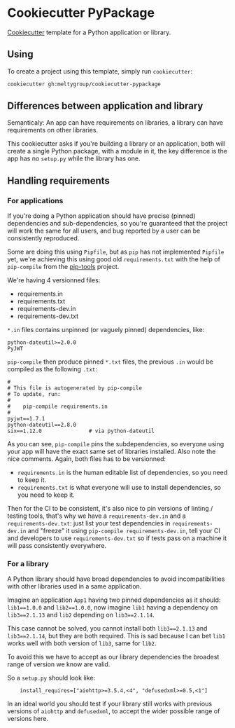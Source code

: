 # Cookiecutter PyPackage

[Cookiecutter](https://github.com/audreyr/cookiecutter) template for a
Python application or library.


## Using

To create a project using this template, simply run `cookiecutter`:

```bash
cookiecutter gh:meltygroup/cookiecutter-pypackage
```


## Differences between application and library

Semanticaly: An app can have requirements on libraries, a library can
have requirements on other libraries.

This cookiecutter asks if you're building a library or an application,
both will create a single Python package, with a module in it, the key
difference is the app has no `setup.py` while the library has one.


## Handling requirements

### For applications

If you're doing a Python application should have precise (pinned)
dependencies and sub-dependencies, so you're guaranteed that the
project will work the same for all users, and bug reported by a user
can be consistently reproduced.

Some are doing this using `Pipfile`, but as `pip` has not implemented
`Pipfile` yet, we're achieving this using good old `requirements.txt`
with the help of `pip-compile` from the
[pip-tools](https://github.com/jazzband/pip-tools) project.

We're having 4 versionned files:

- requirements.in
- requirements.txt
- requirements-dev.in
- requirements-dev.txt

`*.in` files contains unpinned (or vaguely pinned) dependencies, like:
```
python-dateutil>=2.0.0
PyJWT
```

`pip-compile` then produce pinned `*.txt` files, the previous `.in`
would be compiled as the following `.txt`:

```
#
# This file is autogenerated by pip-compile
# To update, run:
#
#    pip-compile requirements.in
#
pyjwt==1.7.1
python-dateutil==2.8.0
six==1.12.0               # via python-dateutil
```

As you can see, `pip-compile` pins the subdependencies, so everyone
using your app will have the exact same set of libraries
installed. Also note the nice comments. Again, both files has to be versionned:

- `requirements.in` is the human editable list of dependencies, so you need to keep it.
- `requirements.txt` is what everyone will use to install dependencies, so you need to
  keep it.

Then for the CI to be consistent, it's also nice to pin versions of
linting / testing tools, that's why we have a `requirements-dev.in`
and a `requirements-dev.txt`: just list your test dependencies in
`requirements-dev.in` and "freeze" it using `pip-compile
requirements-dev.in`, tell your CI and developers to use
`requirements-dev.txt` so if tests pass on a machine it will pass
consistently everywhere.


### For a library

A Python library should have broad dependencies to avoid
incompatibilities with other libraries used in a same application.

Imagine an application `App1` having two pinned dependencies as it
should: `lib1==1.0.0` and `lib2==1.0.0`, now imagine `lib1` having a
dependency on `lib3==2.1.13` and `lib2` depending on `lib3==2.1.14`.

This case cannot be solved, you cannot install both `lib3==2.1.13` and
`lib3==2.1.14`, but they are both required. This is sad because I can
bet `lib1` works well with both version of `lib3`, same for `lib2`.

To avoid this we have to accept as our library dependencies the
broadest range of version we know are valid.

So a `setup.py` should look like:

```
    install_requires=["aiohttp>=3.5.4,<4", "defusedxml>=0.5,<1"]
```

In an ideal world you should test if your library still works with
previous versions of `aiohttp` and `defusedxml`, to accept the wider
possible range of versions here.
